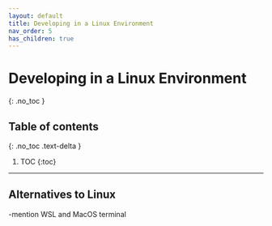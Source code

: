 ```yaml
---
layout: default
title: Developing in a Linux Environment
nav_order: 5
has_children: true
---
```


# Developing in a Linux Environment
{: .no_toc }

## Table of contents
{: .no_toc .text-delta }

1. TOC
{:toc}

---

## Alternatives to Linux

-mention WSL and MacOS terminal